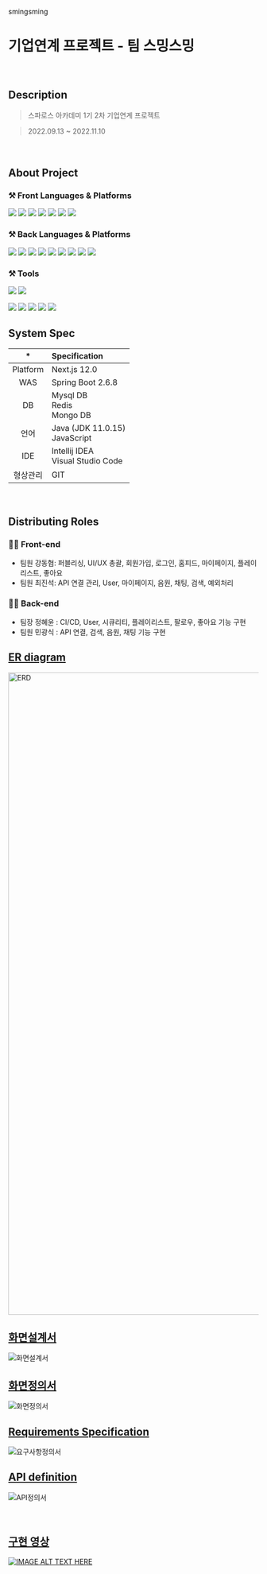 smingsming

# 기업연계 프로젝트  - 팀 스밍스밍




　  
## Description

> 스파로스 아카데미 1기 2차 기업연계 프로젝트

> 2022.09.13 ~ 2022.11.10




　  
## About Project
### ⚒ Front Languages & Platforms
<img src="https://img.shields.io/badge/HTML5-E34F26?&style=for-the-badge&logo=HTML5&logoColor=white"/></a>
<img src="https://img.shields.io/badge/CSS-1572b6?&style=for-the-badge&logo=css3&logoColor=white"/></a>
<img src="https://img.shields.io/badge/JavaScript-F7DF1E?&style=for-the-badge&logo=JavaScript&logoColor=white"/></a>
<img src="https://img.shields.io/badge/React-61DAFB?style=for-the-badge&logo=React&logoColor=white"></a>
<img src="https://img.shields.io/badge/Axios-5A29E4?style=for-the-badge&logo=Axios&logoColor=white"> </a>
<img src="https://img.shields.io/badge/Recoil-61DAFB?style=for-the-badge&logo=Recoil&logoColor=white">
<img src="https://img.shields.io/badge/Next.js-000000?style=for-the-badge&logo=Next.js&logoColor=white">

### ⚒ Back Languages & Platforms
<img src="https://img.shields.io/badge/Java-E34F26?&style=for-the-badge&logo=Java&logoColor=white"/></a>
<img src="https://img.shields.io/badge/JPA-1572b6?&style=for-the-badge&logo=JPA&logoColor=white"/></a>
<img src="https://img.shields.io/badge/Spring Boot-6DB33F?&style=for-the-badge&logo=Spring Boot&logoColor=white"/></a>
<img src="https://img.shields.io/badge/Spring Security-6DB33F?style=for-the-badge&logo=Spring Security&logoColor=white"></a>
<img src="https://img.shields.io/badge/SPRING CLOUD-6DB33F?style=for-the-badge&logo=SPRING CLOUD&logoColor=white"> </a>
<img src="https://img.shields.io/badge/JSON Web Tokens-61DAFB?style=for-the-badge&logo=JSON Web Tokens&logoColor=white">
<img src="https://img.shields.io/badge/MYSQL-1572b6?style=for-the-badge&logo=MYSQL&logoColor=white">
<img src="https://img.shields.io/badge/REDIS-DC382D?style=for-the-badge&logo=REDIS&logoColor=white">
<img src="https://img.shields.io/badge/MongoDB-47A248?style=for-the-badge&logo=MongoDB&logoColor=white">





### ⚒ Tools
<img src="https://img.shields.io/badge/Visual%20Studio%20Code-007ACC?&style=for-the-badge&logo=Visual%20Studio%20Code&logoColor=white"/> </a>
<img src="https://img.shields.io/badge/IntelliJ IDEA-000000?&style=for-the-badge&logo=IntelliJ IDEA&logoColor=white"/> </a>

<img src="https://img.shields.io/badge/Git-F05032?&style=for-the-badge&logo=Git&logoColor=white"/> </a>
<img src="https://img.shields.io/badge/Docker-2496ED?&style=for-the-badge&logo=Docker&logoColor=white"/> </a>
<img src="https://img.shields.io/badge/Jenkins-D24939?&style=for-the-badge&logo=Jenkins&logoColor=white"/> </a>
<img src="https://img.shields.io/badge/Amazon S3-569A31?&style=for-the-badge&logo=Amazon S3&logoColor=white"/> </a>
<img src="https://img.shields.io/badge/Amazon EC2-FF9900?&style=for-the-badge&logo=Amazon EC2&logoColor=white"/> </a>
　  




## System Spec

| * | Specification |
|:------:| :- |
| Platform | Next.js 12.0 |
| WAS | Spring Boot 2.6.8 |
| DB | Mysql DB  </br> Redis  </br> Mongo DB |
| 언어 | Java (JDK 11.0.15) </br>JavaScript |
| IDE | Intellij IDEA </br>Visual Studio Code |
| 형상관리 | GIT |




　  
## Distributing Roles
### 👨‍💻 Front-end
* 팀원 강동협: 퍼블리싱, UI/UX 총괄, 회원가입, 로그인, 홈피드, 마이페이지, 플레이리스트, 좋아요
* 팀원 최진석: API 연결 관리, User, 마이페이지, 음원, 채팅, 검색, 예외처리




### 👨‍💻 Back-end
* 팀장 정혜윤 : CI/CD, User, 시큐리티, 플레이리스트, 팔로우, 좋아요 기능 구현
* 팀원 민광식 : API 연결, 검색, 음원, 채팅 기능 구현
　  
## [ER diagram](https://www.erdcloud.com/d/Kiuv6hsaktt5AhegW)
<img width="1293" alt="ERD" src="https://user-images.githubusercontent.com/108394795/201238732-7c405a82-a9b0-49f7-929b-3a9a37b7355c.png">

## [화면설계서](https://www.figma.com/file/8QKxDA9X93SblC2HkBSAUG/Sming-Sming?node-id=0%3A1)
![화면설계서](https://user-images.githubusercontent.com/108394795/201238588-380e5735-ba12-4d08-99bf-dbc63d319417.png)

## [화면정의서](https://docs.google.com/presentation/d/1pd8nV2ZLs4-HWw1dbYU9lgc0gnLSC452/edit)
![화면정의서](https://user-images.githubusercontent.com/108394795/201238443-476afd92-891a-41b7-9363-2c56fec60c3e.png)

## [Requirements Specification](https://docs.google.com/spreadsheets/d/1h0bwG5rpz2PIL-nzUS_wUebae_34hMkCdxuDkRUPh8c/edit?usp=sharing)
![요구사항정의서](https://user-images.githubusercontent.com/108394795/201238539-76232a2e-72e8-4e7c-bbdb-27e1ede1516c.png)

## [API definition](https://docs.google.com/spreadsheets/d/12nOguE9l1JOKt8SKRY-HHSe4u4cLdYqLRlauNgJj_Zs/edit?usp=sharing)
![API정의서](https://user-images.githubusercontent.com/108394795/201238605-5e83d503-0237-43e7-8839-3b2017058d9d.png)

　  
## [구현 영상](https://www.youtube.com/watch?v=bXAIobVNImg)
[![IMAGE ALT TEXT HERE](https://img.youtube.com/vi/bXAIobVNImg/0.jpg)](https://www.youtube.com/watch?v=bXAIobVNImgo)
